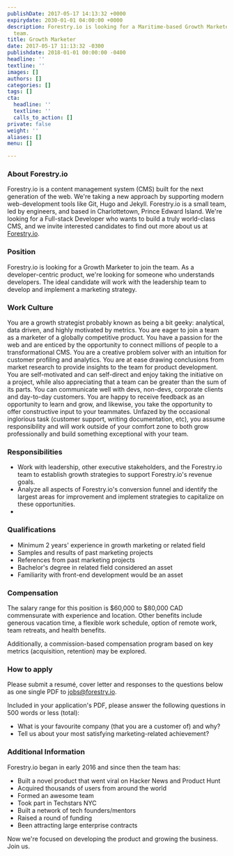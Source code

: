 ```yaml
---
publishDate: 2017-05-17 14:13:32 +0000
expirydate: 2030-01-01 04:00:00 +0000
description: Forestry.io is looking for a Maritime-based Growth Marketer to join the
  team.
title: Growth Marketer
date: 2017-05-17 11:13:32 -0300
publishdate: 2018-01-01 00:00:00 -0400
headline: ''
textline: ''
images: []
authors: []
categories: []
tags: []
cta:
  headline: ''
  textline: ''
  calls_to_action: []
private: false
weight: ''
aliases: []
menu: []

---
```

### About Forestry.io

Forestry.io is a content management system (CMS) built for the next generation of the web. We're taking a new approach by supporting modern web-development tools like Git, Hugo and Jekyll. Forestry.io is a small team, led by engineers, and based in Charlottetown, Prince Edward Island. We're looking for a Full-stack Developer who wants to build a truly world-class CMS, and we invite interested candidates to find out more about us at [Forestry.io](https://forestry.io).

### Position

Forestry.io is looking for a Growth Marketer to join the team. As a developer-centric product, we're looking for someone who understands developers. The ideal candidate will work with the leadership team to develop and implement a marketing strategy.

### Work Culture

You are a growth strategist probably known as being a bit geeky: analytical, data driven, and highly motivated by metrics. You are eager to join a team as a marketer of a globally competitive product. You have a passion for the web and are enticed by the opportunity to connect millions of people to a transformational CMS. You are a creative problem solver with an intuition for customer profiling and analytics. You are at ease drawing conclusions from market research to provide insights to the team for product development. You are self-motivated and can self-direct and enjoy taking the initiative on a project, while also appreciating that a team can be greater than the sum of its parts. You can communicate well with devs, non-devs, corporate clients and day-to-day customers. You are happy to receive feedback as an opportunity to learn and grow, and likewise, you take the opportunity to offer constructive input to your teammates. Unfazed by the occasional inglorious task (customer support, writing documentation, etc), you assume responsibility and will work outside of your comfort zone to both grow professionally and build something exceptional with your team.

### Responsibilities

* Work with leadership, other executive stakeholders, and the Forestry.io team to establish growth strategies to support Forestry.io's revenue goals.
* Analyze all aspects of Forestry.io's conversion funnel and identify the largest areas for improvement and implement strategies to capitalize on these opportunities.
* 

### Qualifications

* Minimum 2 years' experience in growth marketing or related field
* Samples and results of past marketing projects
* References from past marketing projects
* Bachelor's degree in related field considered an asset
* Familiarity with front-end development would be an asset

### Compensation

The salary range for this position is $60,000 to $80,000 CAD commensurate with experience and location. Other benefits include generous vacation time, a flexible work schedule, option of remote work, team retreats, and health benefits.

Additionally, a commission-based compensation program based on key metrics (acquisition, retention) may be explored.

### How to apply

Please submit a resumé, cover letter and responses to the questions below as one single PDF to [jobs@forestry.io](mailto:jobs@forestry.io).

Included in your application's PDF, please answer the following questions in 500 words or less (total):

* What is your favourite company (that you are a customer of) and why?
* Tell us about your most satisfying marketing-related achievement?

### Additional Information

Forestry.io began in early 2016 and since then the team has:

* Built a novel product that went viral on Hacker News and Product Hunt
* Acquired thousands of users from around the world
* Formed an awesome team
* Took part in Techstars NYC
* Built a network of tech founders/mentors
* Raised a round of funding
* Been attracting large enterprise contracts

Now we're focused on developing the product and growing the business. Join us.
